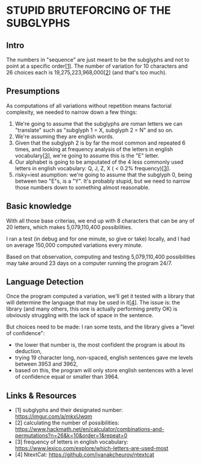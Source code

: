 # STUPID BRUTEFORCING OF THE SUBGLYPHS

## Intro
The numbers in "sequence" are just meant to be the subglyphs and not to point at a specific order[[1](https://imgur.com/a/mkxUwqm)]. The number of variation for 10 characters and 26 choices each is 19,275,223,968,000[[2](https://www.hackmath.net/en/calculator/combinations-and-permutations?n=26&k=10&order=1&repeat=0)] (and that's too much).

## Presumptions
As computations of all variations without repetition means factorial complexity, we needed to narrow down a few things:
1. We're going to assume that the subglyphs are roman letters we can "translate" such as "subglyph 1 = X, subglyph 2 = N" and so on.
2. We're assuming they are english words.
3. Given that the subglyph 2 is by far the most common and repeated 6 times, and looking at frequency analysis of the letters in english vocabulary[[3](https://www.lexico.com/explore/which-letters-are-used-most )], we're going to assume this is the "E" letter.
4. Our alphabet is going to be amputated of the 4 less commonly used letters in english vocabulary: Q, J, Z, X ( < 0.2% frequency)[[3](https://www.lexico.com/explore/which-letters-are-used-most )].
5. risky=iest asumption: we're going to assume that the subglyph 0, being between two "E"s, is a "Y". It's probably stupid, but we need to narrow those numbers down to something almost reasonable.

## Basic knowledge
With all those base criterias, we end up with 8 characters that can be any of 20 letters, which makes 5,079,110,400 possibilities.

I ran a test (in debug and for one minute, so give or take) locally, and I had on average 150,000 computed variations every minute. 


Based on that observation, computing and testing 5,079,110,400 possibilities may take around 23 days on a computer running the program 24/7.


## Language Detection 
Once the program computed a variation, we'll get it tested with a library that will determine the language that may be used in it[[4](https://github.com/ivanakcheurov/ntextcat)]. 
The issue is: the library (and many others, this one is actually performing pretty OK) is obviously struggling with the lack of space in the sentence.

But choices need to be made: I ran some tests, and the library gives a "level of confidence": 
- the lower that number is, the most confident the program is about its deduction, 
- trying 19 character long, non-spaced, english sentences gave me levels between 3953 and 3962,
- based on this, the program will only store english sentences with a level of confidence equal or smaller than 3964.


## Links & Resources
- [1] subglyphs and their designated number: https://imgur.com/a/mkxUwqm 
- [2] calculating the number of possibilities: https://www.hackmath.net/en/calculator/combinations-and-permutations?n=26&k=10&order=1&repeat=0
- [3] frequency of letters in english vocabulary: https://www.lexico.com/explore/which-letters-are-used-most 
- [4] NtextCat: https://github.com/ivanakcheurov/ntextcat
